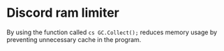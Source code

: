 # Discord ram limiter
By using the function called ```cs
GC.Collect();``` reduces memory usage by preventing unnecessary cache in the program.

